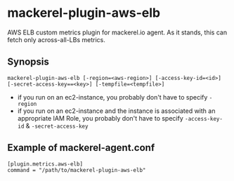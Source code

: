 mackerel-plugin-aws-elb
=======================

AWS ELB custom metrics plugin for mackerel.io agent.
As it stands, this can fetch only across-all-LBs metrics.

## Synopsis

```shell
mackerel-plugin-aws-elb [-region=<aws-region>] [-access-key-id=<id>] [-secret-access-key==<key>] [-tempfile=<tempfile>]
```
* if you run on an ec2-instance, you probably don't have to specify `-region`
* if you run on an ec2-instance and the instance is associated with an appropriate IAM Role, you probably don't have to specify `-access-key-id` & `-secret-access-key`

## Example of mackerel-agent.conf

```
[plugin.metrics.aws-elb]
command = "/path/to/mackerel-plugin-aws-elb"
```
